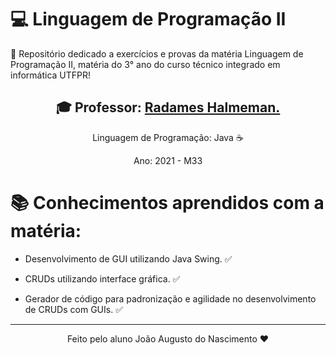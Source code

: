 # 💻 Linguagem de Programação II

 📕 Repositório dedicado a exercícios e provas da matéria Linguagem de Programação II, matéria do 3° ano do curso técnico integrado em informática UTFPR! 

<div align = "center">

<h2> 🎓 Professor: <a href = "https://github.com/rjhalmeman">Radames Halmeman. </a> </h2>

Linguagem de Programação: Java ☕

Ano: 2021 - M33

</div>

# 📚 Conhecimentos aprendidos com a matéria: 

- Desenvolvimento de GUI utilizando Java Swing. ✅

- CRUDs utilizando interface gráfica. ✅

- Gerador de código para padronização e agilidade no desenvolvimento de CRUDs com GUIs. ✅

---
<div align = "center">Feito pelo aluno João Augusto do Nascimento ❤</div>